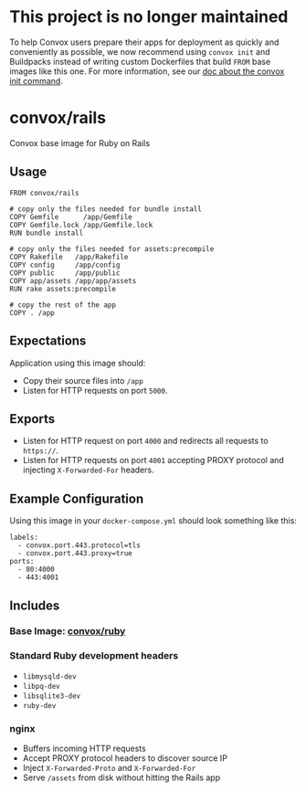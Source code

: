 # This project is no longer maintained

To help Convox users prepare their apps for deployment as quickly and conveniently as possible, we now recommend using `convox init` and Buildpacks instead of writing custom Dockerfiles that build `FROM` base images like this one. For more information, see our [doc about the convox init command](https://convox.com/docs/command-convox-init/).

# convox/rails

Convox base image for Ruby on Rails

## Usage

	FROM convox/rails
	
	# copy only the files needed for bundle install
	COPY Gemfile      /app/Gemfile
	COPY Gemfile.lock /app/Gemfile.lock
	RUN bundle install
	
	# copy only the files needed for assets:precompile
	COPY Rakefile   /app/Rakefile
	COPY config     /app/config
	COPY public     /app/public
	COPY app/assets /app/app/assets
	RUN rake assets:precompile
	
	# copy the rest of the app
	COPY . /app

## Expectations

Application using this image should:

* Copy their source files into `/app`
* Listen for HTTP requests on port `5000`.

## Exports

* Listen for HTTP request on port `4000` and redirects all requests to `https://`.
* Listen for HTTP requests on port `4001` accepting PROXY protocol and injecting `X-Forwarded-For` headers.

## Example Configuration

Using this image in your `docker-compose.yml` should look something like this:

    labels:
      - convox.port.443.protocol=tls
      - convox.port.443.proxy=true
    ports:
      - 80:4000
      - 443:4001

## Includes

### Base Image: [convox/ruby](convox/ruby)

### Standard Ruby development headers

* `libmysqld-dev`
* `libpq-dev`
* `libsqlite3-dev`
* `ruby-dev`

### nginx

* Buffers incoming HTTP requests
* Accept PROXY protocol headers to discover source IP
* Inject `X-Forwarded-Proto` and `X-Forwarded-For`
* Serve `/assets` from disk without hitting the Rails app
